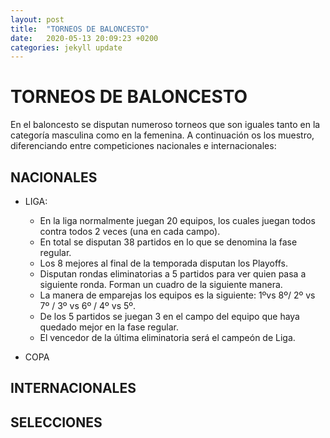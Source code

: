 ```yaml
---
layout: post
title:  "TORNEOS DE BALONCESTO"
date:   2020-05-13 20:09:23 +0200
categories: jekyll update
---
```


# TORNEOS DE BALONCESTO

En  el baloncesto se disputan numeroso torneos que son iguales tanto en  la categoría masculina como en la femenina. A continuación os los muestro, diferenciando entre competiciones nacionales e internacionales:

## NACIONALES ##

* LIGA: 
  * En la liga normalmente juegan 20 equipos, los cuales juegan todos contra todos 2 veces (una en cada campo).
  * En total se disputan 38 partidos en lo que se denomina la fase regular.
  * Los 8 mejores al final de la temporada disputan los Playoffs.
  * Disputan rondas eliminatorias a 5 partidos para ver quien pasa a siguiente ronda. Forman un cuadro de la siguiente manera.
  * La manera de emparejas los equipos es la siguiente: 1ºvs 8º/ 2º vs 7º / 3º vs 6º / 4º vs 5º.
  * De los 5 partidos se juegan 3 en el campo del equipo que haya quedado mejor en la fase regular.
  * El vencedor de la última eliminatoria será el campeón de Liga.
  
 * COPA
## INTERNACIONALES ##

## SELECCIONES ##
